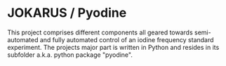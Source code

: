 # JOKARUS / Pyodine #

This project comprises different components all geared towards semi-automated
and fully automated control of an iodine frequency standard experiment.
The projects major part is written in Python and resides in its subfolder a.k.a.
python package "pyodine".
